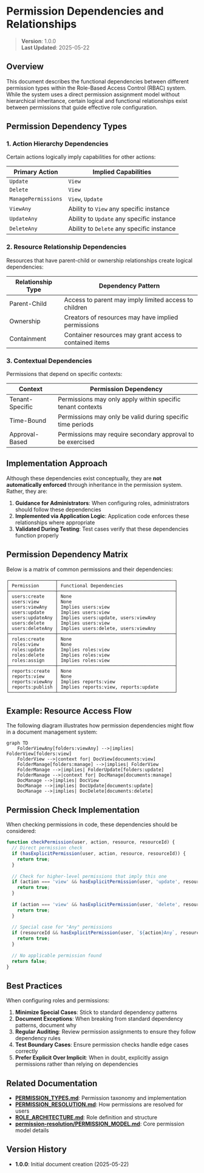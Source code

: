 
# Permission Dependencies and Relationships

> **Version**: 1.0.0  
> **Last Updated**: 2025-05-22

## Overview

This document describes the functional dependencies between different permission types within the Role-Based Access Control (RBAC) system. While the system uses a direct permission assignment model without hierarchical inheritance, certain logical and functional relationships exist between permissions that guide effective role configuration.

## Permission Dependency Types

### 1. Action Hierarchy Dependencies

Certain actions logically imply capabilities for other actions:

| Primary Action | Implied Capabilities |
|---------------|---------------------|
| `Update` | `View` |
| `Delete` | `View` |
| `ManagePermissions` | `View`, `Update` |
| `ViewAny` | Ability to `View` any specific instance |
| `UpdateAny` | Ability to `Update` any specific instance |
| `DeleteAny` | Ability to `Delete` any specific instance |

### 2. Resource Relationship Dependencies

Resources that have parent-child or ownership relationships create logical dependencies:

| Relationship Type | Dependency Pattern |
|------------------|-------------------|
| Parent-Child | Access to parent may imply limited access to children |
| Ownership | Creators of resources may have implied permissions |
| Containment | Container resources may grant access to contained items |

### 3. Contextual Dependencies

Permissions that depend on specific contexts:

| Context | Permission Dependency |
|---------|----------------------|
| Tenant-Specific | Permissions may only apply within specific tenant contexts |
| Time-Bound | Permissions may only be valid during specific time periods |
| Approval-Based | Permissions may require secondary approval to be exercised |

## Implementation Approach

Although these dependencies exist conceptually, they are **not automatically enforced** through inheritance in the permission system. Rather, they are:

1. **Guidance for Administrators**: When configuring roles, administrators should follow these dependencies
2. **Implemented via Application Logic**: Application code enforces these relationships where appropriate
3. **Validated During Testing**: Test cases verify that these dependencies function properly

## Permission Dependency Matrix

Below is a matrix of common permissions and their dependencies:

```
┌─────────────────┬───────────────────────────────────────────┐
│ Permission      │ Functional Dependencies                   │
├─────────────────┼───────────────────────────────────────────┤
│ users:create    │ None                                      │
│ users:view      │ None                                      │
│ users:viewAny   │ Implies users:view                        │
│ users:update    │ Implies users:view                        │
│ users:updateAny │ Implies users:update, users:viewAny       │
│ users:delete    │ Implies users:view                        │
│ users:deleteAny │ Implies users:delete, users:viewAny       │
├─────────────────┼───────────────────────────────────────────┤
│ roles:create    │ None                                      │
│ roles:view      │ None                                      │
│ roles:update    │ Implies roles:view                        │
│ roles:delete    │ Implies roles:view                        │
│ roles:assign    │ Implies roles:view                        │
├─────────────────┼───────────────────────────────────────────┤
│ reports:create  │ None                                      │
│ reports:view    │ None                                      │
│ reports:viewAny │ Implies reports:view                      │
│ reports:publish │ Implies reports:view, reports:update      │
└─────────────────┴───────────────────────────────────────────┘
```

## Example: Resource Access Flow

The following diagram illustrates how permission dependencies might flow in a document management system:

```mermaid
graph TD
    FolderViewAny[folders:viewAny] -->|implies| FolderView[folders:view]
    FolderView -->|context for| DocView[documents:view]
    FolderManage[folders:manage] -->|implies| FolderView
    FolderManage -->|implies| FolderUpdate[folders:update]
    FolderManage -->|context for| DocManage[documents:manage]
    DocManage -->|implies| DocView
    DocManage -->|implies| DocUpdate[documents:update]
    DocManage -->|implies| DocDelete[documents:delete]
```

## Permission Check Implementation

When checking permissions in code, these dependencies should be considered:

```typescript
function checkPermission(user, action, resource, resourceId) {
  // Direct permission check
  if (hasExplicitPermission(user, action, resource, resourceId)) {
    return true;
  }
  
  // Check for higher-level permissions that imply this one
  if (action === 'view' && hasExplicitPermission(user, 'update', resource, resourceId)) {
    return true;
  }
  
  if (action === 'view' && hasExplicitPermission(user, 'delete', resource, resourceId)) {
    return true;
  }
  
  // Special case for "Any" permissions
  if (resourceId && hasExplicitPermission(user, `${action}Any`, resource)) {
    return true;
  }
  
  // No applicable permission found
  return false;
}
```

## Best Practices

When configuring roles and permissions:

1. **Minimize Special Cases**: Stick to standard dependency patterns
2. **Document Exceptions**: When breaking from standard dependency patterns, document why
3. **Regular Auditing**: Review permission assignments to ensure they follow dependency rules
4. **Test Boundary Cases**: Ensure permission checks handle edge cases correctly
5. **Prefer Explicit Over Implicit**: When in doubt, explicitly assign permissions rather than relying on dependencies

## Related Documentation

- **[PERMISSION_TYPES.md](PERMISSION_TYPES.md)**: Permission taxonomy and implementation
- **[PERMISSION_RESOLUTION.md](PERMISSION_RESOLUTION.md)**: How permissions are resolved for users
- **[ROLE_ARCHITECTURE.md](ROLE_ARCHITECTURE.md)**: Role definition and structure
- **[permission-resolution/PERMISSION_MODEL.md](permission-resolution/PERMISSION_MODEL.md)**: Core permission model details

## Version History

- **1.0.0**: Initial document creation (2025-05-22)

